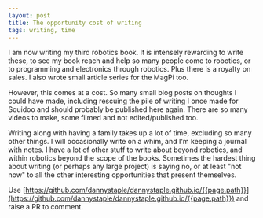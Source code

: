 ```yaml
---
layout: post
title: The opportunity cost of writing
tags: writing, time
---
```

I am now writing my third robotics book. It is intensely rewarding to write these, to see my book reach and help so many people come to robotics, or to programming and electronics through robotics. Plus there is a royalty on sales. I also wrote small article series for the MagPi too.

However, this comes at a cost. So many small blog posts on thoughts I could have made, including rescuing the pile of writing I once made for Squidoo and should probably be published here again. There are so many videos to make, some filmed and not edited/published too.

Writing along with having a family takes up a lot of time, excluding so many other things. I will occasionally write on a whim, and I'm keeping a journal with notes. I have a lot of other stuff to write about beyond robotics, and within robotics beyond the scope of the books. Sometimes the hardest thing about writing (or perhaps any large project) is saying no, or at least "not now" to all the other interesting opportunities that present themselves.

Use [https://github.com/dannystaple/dannystaple.github.io/{{page.path}}](https://github.com/dannystaple/dannystaple.github.io/{{page.path}}) and raise a PR to comment. 
